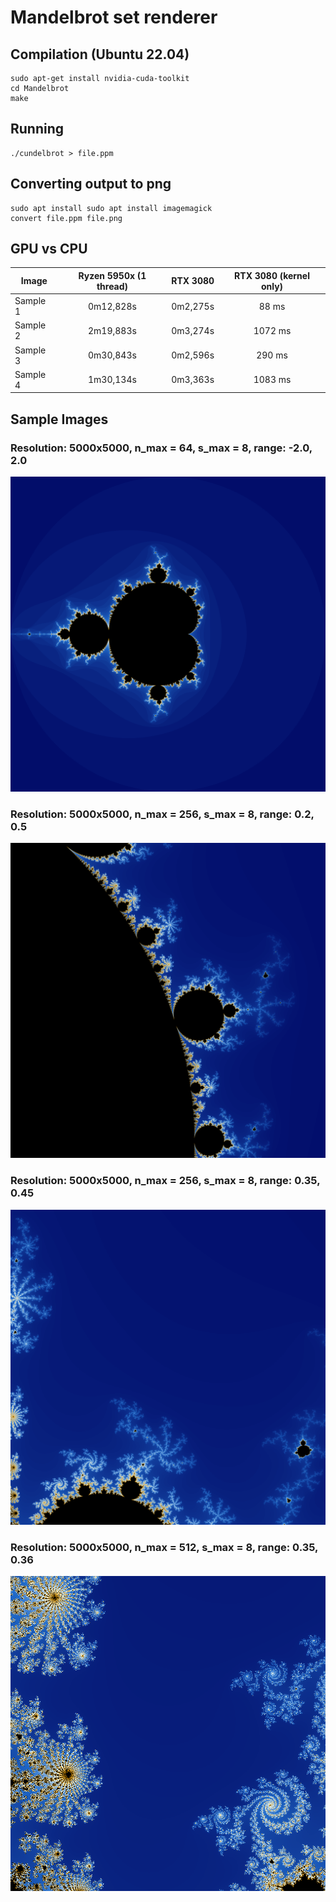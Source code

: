 # Mandelbrot set renderer


## Compilation (Ubuntu 22.04)
```
sudo apt-get install nvidia-cuda-toolkit
cd Mandelbrot
make
```

## Running

```
./cundelbrot > file.ppm
```

## Converting output to png

```
sudo apt install sudo apt install imagemagick
convert file.ppm file.png
```

## GPU vs CPU

| Image       | Ryzen 5950x (1 thread)  | RTX 3080 | RTX 3080 (kernel only)| 
| ------------- |:-------------:|:-------------:|:-------------:|
| Sample 1 | 0m12,828s | 0m2,275s | 88 ms  |
| Sample 2 | 2m19,883s | 0m3,274s | 1072 ms |
| Sample 3 | 0m30,843s | 0m2,596s | 290 ms | 
| Sample 4 | 1m30,134s | 0m3,363s | 1083 ms |


## Sample Images

### Resolution: 5000x5000, n_max = 64, s_max = 8, range: -2.0, 2.0
![Sample 1](images/file1.png)

### Resolution: 5000x5000, n_max = 256, s_max = 8, range: 0.2, 0.5
![Sample 2](images/file2.png)

### Resolution: 5000x5000, n_max = 256, s_max = 8, range: 0.35, 0.45
![Sample 3](images/file3.png)

### Resolution: 5000x5000, n_max = 512, s_max = 8, range: 0.35, 0.36
![Sample 3](images/file4.png)